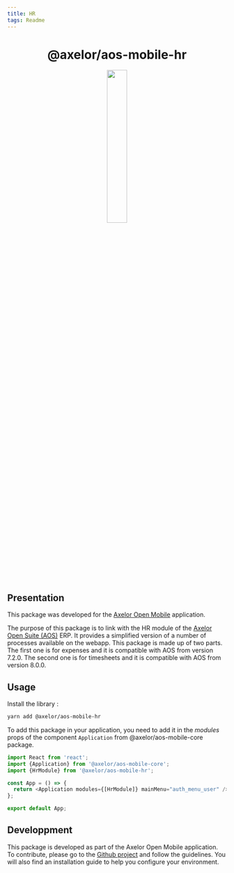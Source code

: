 ```yaml
---
title: HR
tags: Readme
---
```


<h1 align="center">@axelor/aos-mobile-hr</h1>

<div align="center">
    <img src="https://i.imgur.com/KJAAFlT.png" width="30%"/>
</div>

## Presentation

This package was developed for the [Axelor Open Mobile](https://github.com/axelor/axelor-mobile) application.

The purpose of this package is to link with the HR module of the [Axelor Open Suite (AOS)](https://github.com/axelor/axelor-open-suite) ERP. It provides a simplified version of a number of processes available on the webapp. This package is made up of two parts. The first one is for expenses and it is compatible with AOS from version 7.2.0. The second one is for timesheets and it is compatible with AOS from version 8.0.0.

## Usage

Install the library :

```bash
yarn add @axelor/aos-mobile-hr
```

To add this package in your application, you need to add it in the _modules_ props of the component `Application` from @axelor/aos-mobile-core package.

```javascript
import React from 'react';
import {Application} from '@axelor/aos-mobile-core';
import {HrModule} from '@axelor/aos-mobile-hr';

const App = () => {
  return <Application modules={[HrModule]} mainMenu="auth_menu_user" />;
};

export default App;
```

## Developpment

This package is developed as part of the Axelor Open Mobile application. To contribute, please go to the [Github project](https://github.com/axelor/axelor-mobile) and follow the guidelines. You will also find an installation guide to help you configure your environment.
